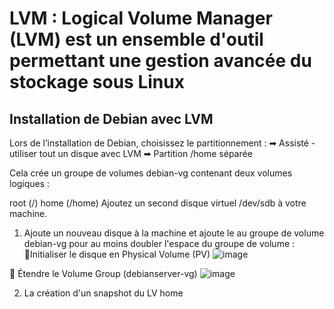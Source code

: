 # LVM : Logical Volume Manager (LVM) est un ensemble d'outil permettant une gestion avancée du stockage sous Linux
## Installation de Debian avec LVM
Lors de l’installation de Debian, choisissez le partitionnement :
➡ Assisté - utiliser tout un disque avec LVM
➡ Partition /home séparée

Cela crée un groupe de volumes debian-vg contenant deux volumes logiques :

root (/)
home (/home)
Ajoutez un second disque virtuel /dev/sdb à votre machine.

1. Ajoute un nouveau disque à la machine et ajoute le au groupe de volume debian-vg pour au moins doubler l'espace du groupe de volume :
🔹Initialiser le disque en Physical Volume (PV)
   ![image](https://github.com/user-attachments/assets/e4b5736f-b0fb-4642-816e-275181d3994d)

🔹 Étendre le Volume Group (debianserver-vg)
   ![image](https://github.com/user-attachments/assets/9c9ed6de-8baa-4121-8098-a062c191c785)


2. La création d'un snapshot du LV home
  








